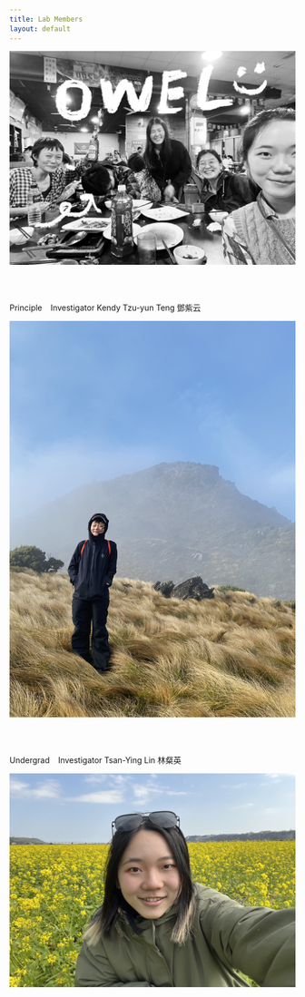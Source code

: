 ```yaml
---
title: Lab Members
layout: default
---
```



![owel_photo](owel_photo.JPG)

<br/><br/>

Principle &ensp; Investigator
Kendy Tzu-yun Teng 鄧紫云
 
![PI_photo](PI_photo.jpeg)
 
<br/><br/>

Undergrad &ensp; Investigator
Tsan-Ying Lin 林粲英

![Tsan_photo](Tsan_photo.jpg)

<br/><br/>
